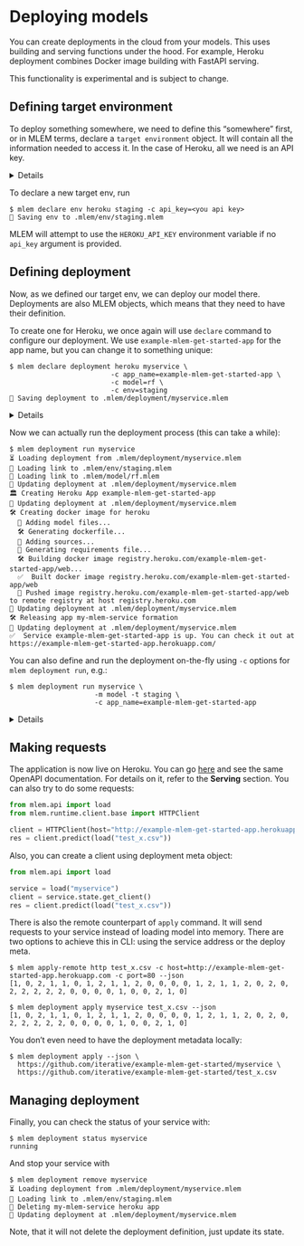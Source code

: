 
# Deploying models

You can create deployments in the cloud from your models. This uses building and
serving functions under the hood. For example, Heroku deployment combines Docker
image building with FastAPI serving.

<admon type="warn">

This functionality is experimental and is subject to change.

</admon>

## Defining target environment

To deploy something somewhere, we need to define this “somewhere” first, or in
MLEM terms, declare a `target environment` object. It will contain all the
information needed to access it. In the case of Heroku, all we need is an API
key.

<details>

### ⚙️How to obtain Heroku API key

- Go to [heroku.com](http://heroku.com)
- Sign up or login with existing account
- Go to account settings by clicking your profile picture on the main page
- Find API Key section and reveal existing one or re-generate it

</details>

To declare a new target env, run

```cli
$ mlem declare env heroku staging -c api_key=<you api key>
💾 Saving env to .mlem/env/staging.mlem
```

<admon type="tip">

MLEM will attempt to use the `HEROKU_API_KEY` environment variable if no
`api_key` argument is provided.

</admon>

## Defining deployment

Now, as we defined our target env, we can deploy our model there. Deployments
are also MLEM objects, which means that they need to have their definition.

To create one for Heroku, we once again will use `declare` command to configure
our deployment. We use `example-mlem-get-started-app` for the app name, but you
can change it to something unique:

```cli
$ mlem declare deployment heroku myservice \
                         -c app_name=example-mlem-get-started-app \
                         -c model=rf \
                         -c env=staging
💾 Saving deployment to .mlem/deployment/myservice.mlem
```

<details>

### ⛳ [Create deployment definition](https://github.com/iterative/example-mlem-get-started/tree/5-deploy-meta)

```cli
$ git add .mlem/env/staging.mlem .mlem/deployment/myservice.mlem
$ git commit -m "Add env and deploy meta"
$ git diff 5-deploy-meta
```

</details>

Now we can actually run the deployment process (this can take a while):

```cli
$ mlem deployment run myservice
⏳️ Loading deployment from .mlem/deployment/myservice.mlem
🔗 Loading link to .mlem/env/staging.mlem
🔗 Loading link to .mlem/model/rf.mlem
💾 Updating deployment at .mlem/deployment/myservice.mlem
🏛 Creating Heroku App example-mlem-get-started-app
💾 Updating deployment at .mlem/deployment/myservice.mlem
🛠 Creating docker image for heroku
  💼 Adding model files...
  🛠 Generating dockerfile...
  💼 Adding sources...
  💼 Generating requirements file...
  🛠 Building docker image registry.heroku.com/example-mlem-get-started-app/web...
  ✅  Built docker image registry.heroku.com/example-mlem-get-started-app/web
  🔼 Pushed image registry.heroku.com/example-mlem-get-started-app/web to remote registry at host registry.heroku.com
💾 Updating deployment at .mlem/deployment/myservice.mlem
🛠 Releasing app my-mlem-service formation
💾 Updating deployment at .mlem/deployment/myservice.mlem
✅  Service example-mlem-get-started-app is up. You can check it out at https://example-mlem-get-started-app.herokuapp.com/
```

<admon type="tip">

You can also define and run the deployment on-the-fly using `-c` options for
`mlem deployment run`, e.g.:

```cli
$ mlem deployment run myservice \
                     -m model -t staging \
                     -c app_name=example-mlem-get-started-app
```

</admon>

<details>

### ⛳ [Service deployed](https://github.com/iterative/example-mlem-get-started/tree/8-deploy-create)

```cli
$ git add .mlem/deployment/myservice.mlem
$ git commit -m "Deploy service"
$ git diff 8-deploy-service
```

</details>

## Making requests

The application is now live on Heroku. You can go
[here](http://example-mlem-get-started-app.herokuapp.com) and see the same
OpenAPI documentation. For details on it, refer to the **Serving** section. You
can also try to do some requests:

```py
from mlem.api import load
from mlem.runtime.client.base import HTTPClient

client = HTTPClient(host="http://example-mlem-get-started-app.herokuapp.com", port=80)
res = client.predict(load("test_x.csv"))
```

Also, you can create a client using deployment meta object:

```py
from mlem.api import load

service = load("myservice")
client = service.state.get_client()
res = client.predict(load("test_x.csv"))
```

There is also the remote counterpart of `apply` command. It will send requests
to your service instead of loading model into memory. There are two options to
achieve this in CLI: using the service address or the deploy meta.

```cli
$ mlem apply-remote http test_x.csv -c host=http://example-mlem-get-started-app.herokuapp.com -c port=80 --json
[1, 0, 2, 1, 1, 0, 1, 2, 1, 1, 2, 0, 0, 0, 0, 1, 2, 1, 1, 2, 0, 2, 0, 2, 2, 2, 2, 2, 0, 0, 0, 0, 1, 0, 0, 2, 1, 0]

$ mlem deployment apply myservice test_x.csv --json
[1, 0, 2, 1, 1, 0, 1, 2, 1, 1, 2, 0, 0, 0, 0, 1, 2, 1, 1, 2, 0, 2, 0, 2, 2, 2, 2, 2, 0, 0, 0, 0, 1, 0, 0, 2, 1, 0]
```

<admon type="tip">

You don’t even need to have the deployment metadata locally:

```cli
$ mlem deployment apply --json \
  https://github.com/iterative/example-mlem-get-started/myservice \
  https://github.com/iterative/example-mlem-get-started/test_x.csv
```

</admon>

## Managing deployment

Finally, you can check the status of your service with:

```cli
$ mlem deployment status myservice
running
```

And stop your service with

```cli
$ mlem deployment remove myservice
⏳️ Loading deployment from .mlem/deployment/myservice.mlem
🔗 Loading link to .mlem/env/staging.mlem
🔻 Deleting my-mlem-service heroku app
💾 Updating deployment at .mlem/deployment/myservice.mlem
```

Note, that it will not delete the deployment definition, just update its state.
